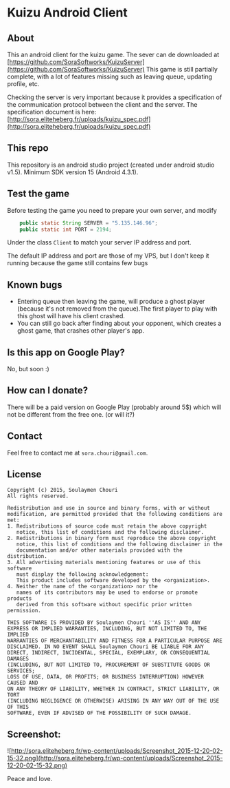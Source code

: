 # Kuizu Android Client


## About
This an android client for the kuizu game. The sever can de downloaded at 
[https://github.com/SoraSoftworks/KuizuServer](https://github.com/SoraSoftworks/KuizuServer)
This game is still partially complete, with a lot of features missing such as leaving queue, 
updating profile, etc. 

Checking the server is very important because it provides a specification of the communication
protocol between the client and the server. 
The specification document is here: [http://sora.eliteheberg.fr/uploads/kuizu_spec.pdf](http://sora.eliteheberg.fr/uploads/kuizu_spec.pdf)

## This repo
This repository is an android studio project (created under android studio v1.5). 
Minimum SDK version 15 (Android 4.3.1).

## Test the game
Before testing the game you need to prepare your own server, and modify
```java
    public static String SERVER = "5.135.146.96";
    public static int PORT = 2194;
```
Under the class `Client` to match your server IP address and port.

The default IP address and port are those of my VPS, but I don't keep it running because the game 
still contains few bugs

## Known bugs
 - Entering queue then leaving the game, will produce a ghost player (because it's not removed 
 from the queue).The first player to play with this ghost will have his client crashed. 
 - You can still go back after finding about your opponent, which creates a ghost game, that crashes
 other player's app.
 
## Is this app on Google Play?
No, but soon :)

## How can I donate? 
There will be a paid version on Google Play (probably around 5$) which will not be different from the 
free one. (or will it?)
 
## Contact 
Feel free to contact me at `sora.chouri@gmail.com`.

## License

```
Copyright (c) 2015, Soulaymen Chouri
All rights reserved.

Redistribution and use in source and binary forms, with or without
modification, are permitted provided that the following conditions are met:
1. Redistributions of source code must retain the above copyright
   notice, this list of conditions and the following disclaimer.
2. Redistributions in binary form must reproduce the above copyright
   notice, this list of conditions and the following disclaimer in the
   documentation and/or other materials provided with the distribution.
3. All advertising materials mentioning features or use of this software
   must display the following acknowledgement:
   This product includes software developed by the <organization>.
4. Neither the name of the <organization> nor the
   names of its contributors may be used to endorse or promote products
   derived from this software without specific prior written permission.

THIS SOFTWARE IS PROVIDED BY Soulaymen Chouri ''AS IS'' AND ANY
EXPRESS OR IMPLIED WARRANTIES, INCLUDING, BUT NOT LIMITED TO, THE IMPLIED
WARRANTIES OF MERCHANTABILITY AND FITNESS FOR A PARTICULAR PURPOSE ARE
DISCLAIMED. IN NO EVENT SHALL Soulaymen Chouri BE LIABLE FOR ANY
DIRECT, INDIRECT, INCIDENTAL, SPECIAL, EXEMPLARY, OR CONSEQUENTIAL DAMAGES
(INCLUDING, BUT NOT LIMITED TO, PROCUREMENT OF SUBSTITUTE GOODS OR SERVICES;
LOSS OF USE, DATA, OR PROFITS; OR BUSINESS INTERRUPTION) HOWEVER CAUSED AND
ON ANY THEORY OF LIABILITY, WHETHER IN CONTRACT, STRICT LIABILITY, OR TORT
(INCLUDING NEGLIGENCE OR OTHERWISE) ARISING IN ANY WAY OUT OF THE USE OF THIS
SOFTWARE, EVEN IF ADVISED OF THE POSSIBILITY OF SUCH DAMAGE. 
```
## Screenshot:
![http://sora.eliteheberg.fr/wp-content/uploads/Screenshot_2015-12-20-02-15-32.png](http://sora.eliteheberg.fr/wp-content/uploads/Screenshot_2015-12-20-02-15-32.png)

Peace and love.
